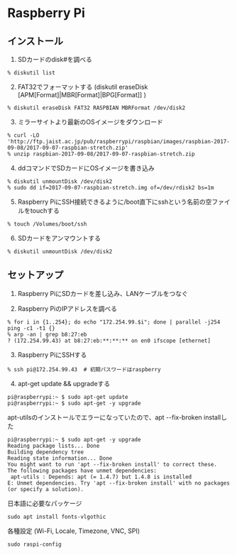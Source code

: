 Raspberry Pi
============

## インストール

1. SDカードのdisk#を調べる
```
% diskutil list
```

2. FAT32でフォーマットする (diskutil eraseDisk <format> <name> [APM[Format]|MBR[Format]|BPG[Format]] <device>)
```
% diskutil eraseDisk FAT32 RASPBIAN MBRFormat /dev/disk2
  ```

3. ミラーサイトより最新のOSイメージをダウンロード
```
% curl -LO 'http://ftp.jaist.ac.jp/pub/raspberrypi/raspbian/images/raspbian-2017-09-08/2017-09-07-raspbian-stretch.zip'
% unzip raspbian-2017-09-08/2017-09-07-raspbian-stretch.zip
```

4. ddコマンドでSDカードにOSイメージを書き込み
```
% diskutil unmountDisk /dev/disk2
% sudo dd if=2017-09-07-raspbian-stretch.img of=/dev/rdisk2 bs=1m
```

5. Raspberry PiにSSH接続できるように/boot直下にsshという名前の空ファイルをtouchする
```
% touch /Volumes/boot/ssh
```

6. SDカードをアンマウントする
```
% diskutil unmountDisk /dev/disk2
```

## セットアップ

1. Raspberry PiにSDカードを差し込み、LANケーブルをつなぐ

2. Raspberry PiのIPアドレスを調べる
```
% for i in {1..254}; do echo "172.254.99.$i"; done | parallel -j254 ping -c1 -t1 {}
% arp -an | grep b8:27:eb
? (172.254.99.43) at b8:27:eb:**:**:** on en0 ifscope [ethernet]
```

3. Raspberry PiにSSHする
```
% ssh pi@172.254.99.43  # 初期パスワードはraspberry
```

4. apt-get update && upgradeする
```
pi@raspberrypi:~ $ sudo apt-get update
pi@raspberrypi:~ $ sudo apt-get -y upgrade
```

apt-utilsのインストールでエラーになっていたので、apt --fix-broken installした
```
pi@raspberrypi:~ $ sudo apt-get -y upgrade
Reading package lists... Done
Building dependency tree
Reading state information... Done
You might want to run 'apt --fix-broken install' to correct these.
The following packages have unmet dependencies:
 apt-utils : Depends: apt (= 1.4.7) but 1.4.8 is installed
E: Unmet dependencies. Try 'apt --fix-broken install' with no packages (or specify a solution).
```

日本語に必要なパッケージ
```
sudo apt install fonts-vlgothic
```

各種設定 (Wi-Fi, Locale, Timezone, VNC, SPI)
```
sudo raspi-config
```

